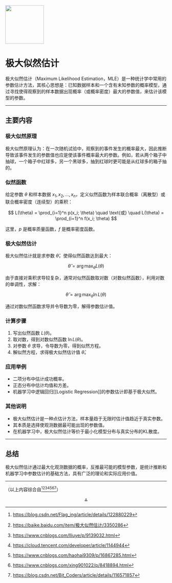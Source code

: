 <img src="https://r2cdn.perplexity.ai/pplx-full-logo-primary-dark%402x.png" class="logo" width="120"/>


# 极大似然估计

极大似然估计（Maximum Likelihood Estimation，MLE）是一种统计学中常用的参数估计方法，其核心思想是：已知数据样本和一个含有未知参数的概率模型，通过寻找使得观察到的样本数据出现概率（或概率密度）最大的参数值，来估计该模型的参数。

---

## 主要内容

### 极大似然原理

极大似然原理认为：在一次随机试验中，观察到的事件发生的概率最大，因此推断导致该事件发生的参数值也应是使该事件概率最大的参数。例如，若从两个箱子中抽球，一个箱子中红球多，另一个黑球多，抽到红球时更可能是从红球多的箱子抽的。

### 似然函数

给定参数 $\theta$ 和样本数据 $x_1, x_2, ..., x_n$，定义似然函数为样本联合概率（离散型）或联合概率密度（连续型）的乘积：

$$
L(\theta) = \prod_{i=1}^n p(x_i; \theta) \quad \text{或} \quad L(\theta) = \prod_{i=1}^n f(x_i; \theta)
$$

这里，$p$ 是概率质量函数，$f$ 是概率密度函数。

### 极大似然估计

极大似然估计就是求参数 $\hat{\theta}$，使得似然函数达到最大：

$$
\hat{\theta} = \arg\max_{\theta} L(\theta)
$$

由于直接对乘积求导较复杂，通常对似然函数取对数（对数似然函数），利用对数的单调性，求解：

$$
\hat{\theta} = \arg\max_{\theta} \ln L(\theta)
$$

通过对数似然函数求导并令导数为零，解得参数估计值。

### 计算步骤

1. 写出似然函数 $L(\theta)$。
2. 取对数，得到对数似然函数 $\ln L(\theta)$。
3. 对参数 $\theta$ 求导，令导数为零，得到似然方程。
4. 解似然方程，求得极大似然估计值 $\hat{\theta}$。

### 应用举例

- 二项分布中估计成功概率。
- 正态分布中估计均值和方差。
- 机器学习中逻辑回归[[Logistic Regression]]的参数估计即基于极大似然。


### 其他说明

- 极大似然估计是一种点估计方法，样本量趋于无限时估计值趋近于真实参数。
- 其本质是选择使观测数据最可能出现的参数值。
- 在机器学习中，极大似然估计等价于最小化模型分布与真实分布的KL散度。

---

## 总结

极大似然估计通过最大化观测数据的概率，反推最可能的模型参数，是统计推断和机器学习中参数估计的基础方法，具有广泛的理论和实际应用价值。

---

（以上内容综合自[^1][^2][^3][^4][^5][^6][^7]）

<div style="text-align: center">⁂</div>

[^1]: https://blog.csdn.net/Flag_ing/article/details/122880229

[^2]: https://baike.baidu.com/item/极大似然估计/3350286

[^3]: https://www.cnblogs.com/lliuye/p/9139032.html

[^4]: https://cloud.tencent.com/developer/article/1144944

[^5]: https://www.cnblogs.com/haohai9309/p/16867285.html

[^6]: https://www.cnblogs.com/xing901022/p/8418894.html

[^7]: https://blog.csdn.net/Bit_Coders/article/details/116571857

[^8]: https://www.ma.imperial.ac.uk/~das01/MyWeb/M2S1Previous/2004/Handouts/Mle.pdf

[^9]: https://zh.wikipedia.org/zh-hans/最大似然估计

[^10]: https://www.zhangzhenhu.com/glm/source/最大似然估计/content.html

[^11]: https://baike.baidu.com/item/最大似然估计/4967925

[^12]: https://purelyvivid.github.io/2019/08/13/MLE/

[^13]: https://www.cnblogs.com/boostwei/p/14867987.html

[^14]: https://blog.csdn.net/tMb8Z9Vdm66wH68VX1/article/details/130907883

[^15]: https://blog.csdn.net/weifengomg/article/details/125693198

[^16]: https://blog.csdn.net/qq_51320133/article/details/137912409

[^17]: https://juejin.cn/post/7321408980378075187

[^18]: https://blog.csdn.net/weixin_43660703/article/details/108664889

[^19]: https://www.probabilitycourse.com/chapter8/8_2_3_max_likelihood_estimation.php

